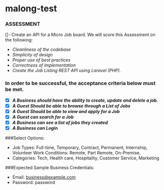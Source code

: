 # malong-test

### ASSESSMENT

[]- Create an API for a Micro Job board. We will score this Assessment on the following:

- *Cleanliness of the codebase*
- *Simplicity of design*
- *Proper use of best practices*
- *Correctness of implementation*
- *Create the Job Listing REST API using Laravel (PHP).*

### In order to be successful, the acceptance criteria below must be met.

- [x] _**A Business should have the ability to create, update and delete a job.**_
- [x] _**A Guest Should be able to browse through a List of Jobs**_
- [x] _**A Guest Should be able to view and apply for a Job**_
- [x] _**A Guest can search for a Job**_
- [x] _**A Business can see a list of jobs they created**_
- [x] _**A Business can Login**_

###Select Options:

- Job Types: Full-time, Temporary, Contract, Permanent, Internship, Volunteer
Work Conditions: Remote, Part Remote, On-Premise,
- Categories: Tech, Health care, Hospitality, Customer Service, Marketing 



###Expected Sample Business Credentials:

- Email: business@example.com
- Password: password
